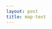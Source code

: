 ```yaml
---
layout: post
title: map-test
---
```

<link rel="stylesheet" href="https://openlayers.org/en/v5.2.0/css/ol.css" type="text/css">
<!-- The line below is only needed for old environments like Internet Explorer and Android 4.x -->
<script src="https://cdn.polyfill.io/v2/polyfill.min.js?features=requestAnimationFrame,Element.prototype.classList,URL"></script>

<div id="map" class="map"></div>
<script>
      import Map from 'ol/Map.js';
      import View from 'ol/View.js';
      import TileLayer from 'ol/layer/Tile.js';
      import BingMaps from 'ol/source/BingMaps.js';


      var styles = [
        'Road',
        'RoadOnDemand',
        'Aerial',
        'AerialWithLabels',
        'collinsBart',
        'ordnanceSurvey'
      ];
      var layers = [];
      var i, ii;
      for (i = 0, ii = styles.length; i < ii; ++i) {
        layers.push(new TileLayer({
          visible: false,
          preload: Infinity,
          source: new BingMaps({
            key: 'Your Bing Maps Key from http://www.bingmapsportal.com/ here',
            imagerySet: styles[i]
            // use maxZoom 19 to see stretched tiles instead of the BingMaps
            // "no photos at this zoom level" tiles
            // maxZoom: 19
          })
        }));
      }
      var map = new Map({
        layers: layers,
        // Improve user experience by loading tiles while dragging/zooming. Will make
        // zooming choppy on mobile or slow devices.
        loadTilesWhileInteracting: true,
        target: 'map',
        view: new View({
          center: [-6655.5402445057125, 6709968.258934638],
          zoom: 13
        })
      });

      var select = document.getElementById('layer-select');
      function onChange() {
        var style = select.value;
        for (var i = 0, ii = layers.length; i < ii; ++i) {
          layers[i].setVisible(styles[i] === style);
        }
      }
      select.addEventListener('change', onChange);
      onChange();
    </script>
